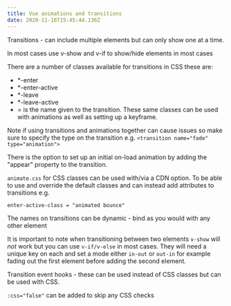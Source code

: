 ```yaml
---
title: Vue animations and transitions
date: 2020-11-16T15:45:44.136Z
---
```

Transitions - can include multiple elements but can only show one at a time.

In most cases use v-show and v-if to show/hide elements in most cases

There are a number of classes available for transitions in CSS these are:

* \*-enter
* \*-enter-active
* \*-leave
* \*-leave-active
* \= is the name given to the transition. These same classes can be used with animations as well as setting up a keyframe.

Note if using transitions and animations together can cause issues so make sure to specify the type on the transition e.g. `<transition name="fade" type="animation">`

There is the option to set up an initial on-load animation by adding the "appear" property to the transition.

`animate.css` for CSS classes can be used with/via a CDN option. To be able to use and override the default classes and can instead add attributes to transitions e.g.
```
enter-active-class = "animated bounce"
```

The names on transitions can be dynamic - bind as you would with any other element

It is important to note when transitioning between two elements `v-show` will *not* work but you can use `v-if/v-else` in most cases. They will need a unique key on each and set a mode either `in-out` or `out-in` for example fading out the first element before adding the second element.

Transition event hooks - these can be used instead of CSS classes but can be used with CSS.

`:css="false"` can be added to skip any CSS checks